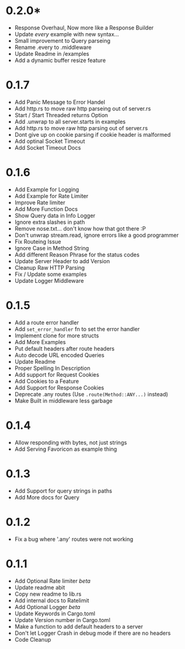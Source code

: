 # 0.2.0*
- Response Overhaul, Now more like a Response Builder
- Update *every* example with new syntax...
- Small improvement to Query parseing
- Rename .every to .middleware
- Update Readme in /examples
- Add a dynamic buffer resize feature

# 0.1.7
- Add Panic Message to Error Handel
- Add http.rs to move raw http parseing out of server.rs
- Start / Start Threaded returns Option
- Add .unwrap to all server.starts in examples
- Add http.rs to move raw http parsing out of server.rs
- Dont give up on cookie parsing if cookie header is malformed
- Add optinal Socket Timeout
- Add Socket Timeout Docs

# 0.1.6
- Add Example for Logging
- Add Example for Rate Limiter
- Improve Rate limiter
- Add More Function Docs
- Show Query data in Info Logger
- Ignore extra slashes in path
- Remove nose.txt... don't know how that got there :P
- Don't unwrap stream.read, ignore errors like a good programmer
- Fix Routeing Issue
- Ignore Case in Method String
- Add different Reason Phrase for the status codes
- Update Server Header to add Version
- Cleanup Raw HTTP Parsing
- Fix / Update some examples
- Update Logger Middleware

# 0.1.5
- Add a route error handler
- Add `set_error_handler` fn to set the error handler
- Implement clone for more structs
- Add More Examples
- Put default headers after route headers
- Auto decode URL encoded Queries
- Update Readme
- Proper Spelling In Description
- Add support for Request Cookies
- Add Cookies to a Feature
- Add Support for Response Cookies
- Deprecate .any routes (Use `.route(Method::ANY...)` instead)
- Make Built in middleware less garbage


# 0.1.4
- Allow responding with bytes, not just strings
- Add Serving Favoricon as example thing

# 0.1.3
- Add Support for query strings in paths
- Add More docs for Query

# 0.1.2
- Fix a bug where '.any' routes were not working

# 0.1.1
- Add Optional Rate limiter *beta*
- Update readme abit
- Copy new readme to lib.rs
- Add internal docs to Ratelimit
- Add Optional Logger *beta*
- Update Keywords in Cargo.toml
- Update Version number in Cargo.toml
- Make a function to add default headers to a server
- Don't let Logger Crash in debug mode if there are no headers
- Code Cleanup
